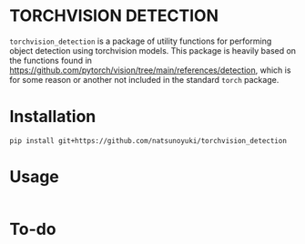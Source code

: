 # TORCHVISION DETECTION
`torchvision_detection` is a package of utility functions for performing object detection using torchvision models. This package is heavily based on the functions found in https://github.com/pytorch/vision/tree/main/references/detection, which is for some reason or another not included in the standard `torch` package.

# Installation
```
pip install git+https://github.com/natsunoyuki/torchvision_detection
```

# Usage
```

```

# To-do
